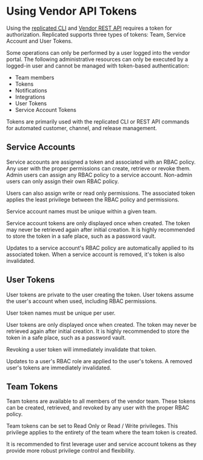 # Using Vendor API Tokens

Using the [replicated CLI](replicated-cli-installing) and [Vendor REST API](reference-vendor-api) requires a token for authorization.  Replicated supports three types of tokens: Team, Service Account and User Tokens.

Some operations can only be performed by a user logged into the vendor portal. The following administrative resources can only be executed by a logged-in user and cannot be managed with token-based authentication:
- Team members
- Tokens
- Notifications
- Integrations
- User Tokens
- Service Account Tokens

Tokens are primarily used with the replicated CLI or REST API commands for automated customer, channel, and release management.

## Service Accounts

Service accounts are assigned a token and associated with an RBAC policy. Any user with the proper permissions can create, retrieve or revoke them. Admin users can assign any RBAC policy to a service account. Non-admin users can only assign their own RBAC policy.

Users can also assign write or read only permissions. The associated token applies the least privilege between the RBAC policy and permissions.

Service account names must be unique within a given team.

Service account tokens are only displayed once when created. The token may never be retrieved again after initial creation. It is highly recommended to store the token in a safe place, such as a password vault.

Updates to a service account's RBAC policy are automatically applied to its associated token. When a service account is removed, it's token is also invalidated.

## User Tokens

User tokens are private to the user creating the token. User tokens assume the user's account when used, including RBAC permissions.

User token names must be unique per user.

User tokens are only displayed once when created. The token may never be retrieved again after initial creation. It is highly recommended to store the token in a safe place, such as a password vault.

Revoking a user token will immediately invalidate that token.

Updates to a user's RBAC role are applied to the user's tokens. A removed user's tokens are immediately invalidated.

## Team Tokens

Team tokens are available to all members of the vendor team. These tokens can be created, retrieved, and revoked by any user with the proper RBAC policy.

Team tokens can be set to Read Only or Read / Write privileges. This privilege applies to the entirety of the team where the team token is created.

It is recommended to first leverage user and service account tokens as they provide more robust privilege control and flexibility.
